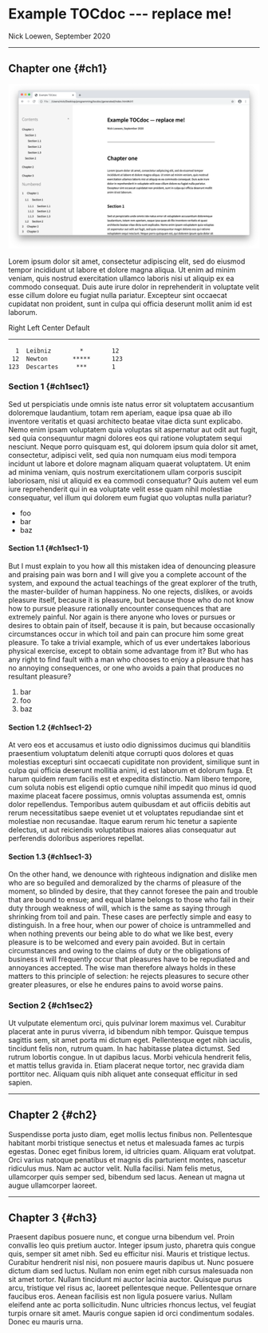 # Example TOCdoc --- replace me!

Nick Loewen, September 2020

***

## Chapter one {#ch1}

![Example screenshot](screenshot.png)

Lorem ipsum dolor sit amet, consectetur adipiscing elit, sed do eiusmod tempor incididunt ut labore et dolore magna aliqua. Ut enim ad minim veniam, quis nostrud exercitation ullamco laboris nisi ut aliquip ex ea commodo consequat. Duis aute irure dolor in reprehenderit in voluptate velit esse cillum dolore eu fugiat nulla pariatur. Excepteur sint occaecat cupidatat non proident, sunt in culpa qui officia deserunt mollit anim id est laborum.

  Right  Left         Center     Default
-------  ---------  ----------   -------
      1  Leibniz        *        12
     12  Newton       *****      123
    123  Descartes     ***       1

### Section 1 {#ch1sec1}

Sed ut perspiciatis unde omnis iste natus error sit voluptatem accusantium doloremque laudantium, totam rem aperiam, eaque ipsa quae ab illo inventore veritatis et quasi architecto beatae vitae dicta sunt explicabo. Nemo enim ipsam voluptatem quia voluptas sit aspernatur aut odit aut fugit, sed quia consequuntur magni dolores eos qui ratione voluptatem sequi nesciunt. Neque porro quisquam est, qui dolorem ipsum quia dolor sit amet, consectetur, adipisci velit, sed quia non numquam eius modi tempora incidunt ut labore et dolore magnam aliquam quaerat voluptatem. Ut enim ad minima veniam, quis nostrum exercitationem ullam corporis suscipit laboriosam, nisi ut aliquid ex ea commodi consequatur? Quis autem vel eum iure reprehenderit qui in ea voluptate velit esse quam nihil molestiae consequatur, vel illum qui dolorem eum fugiat quo voluptas nulla pariatur?

* foo
* bar
* baz

#### Section 1.1 {#ch1sec1-1}

But I must explain to you how all this mistaken idea of denouncing pleasure and praising pain was born and I will give you a complete account of the system, and expound the actual teachings of the great explorer of the truth, the master-builder of human happiness. No one rejects, dislikes, or avoids pleasure itself, because it is pleasure, but because those who do not know how to pursue pleasure rationally encounter consequences that are extremely painful. Nor again is there anyone who loves or pursues or desires to obtain pain of itself, because it is pain, but because occasionally circumstances occur in which toil and pain can procure him some great pleasure. To take a trivial example, which of us ever undertakes laborious physical exercise, except to obtain some advantage from it? But who has any right to find fault with a man who chooses to enjoy a pleasure that has no annoying consequences, or one who avoids a pain that produces no resultant pleasure?

1. bar
2. foo
3. baz

#### Section 1.2 {#ch1sec1-2}

At vero eos et accusamus et iusto odio dignissimos ducimus qui blanditiis praesentium voluptatum deleniti atque corrupti quos dolores et quas molestias excepturi sint occaecati cupiditate non provident, similique sunt in culpa qui officia deserunt mollitia animi, id est laborum et dolorum fuga. Et harum quidem rerum facilis est et expedita distinctio. Nam libero tempore, cum soluta nobis est eligendi optio cumque nihil impedit quo minus id quod maxime placeat facere possimus, omnis voluptas assumenda est, omnis dolor repellendus. Temporibus autem quibusdam et aut officiis debitis aut rerum necessitatibus saepe eveniet ut et voluptates repudiandae sint et molestiae non recusandae. Itaque earum rerum hic tenetur a sapiente delectus, ut aut reiciendis voluptatibus maiores alias consequatur aut perferendis doloribus asperiores repellat.

#### Section 1.3 {#ch1sec1-3}

On the other hand, we denounce with righteous indignation and dislike men who are so beguiled and demoralized by the charms of pleasure of the moment, so blinded by desire, that they cannot foresee the pain and trouble that are bound to ensue; and equal blame belongs to those who fail in their duty through weakness of will, which is the same as saying through shrinking from toil and pain. These cases are perfectly simple and easy to distinguish. In a free hour, when our power of choice is untrammelled and when nothing prevents our being able to do what we like best, every pleasure is to be welcomed and every pain avoided. But in certain circumstances and owing to the claims of duty or the obligations of business it will frequently occur that pleasures have to be repudiated and annoyances accepted. The wise man therefore always holds in these matters to this principle of selection: he rejects pleasures to secure other greater pleasures, or else he endures pains to avoid worse pains.

### Section 2 {#ch1sec2}

Ut vulputate elementum orci, quis pulvinar lorem maximus vel. Curabitur placerat ante in purus viverra, id bibendum nibh tempor. Quisque tempus sagittis sem, sit amet porta mi dictum eget. Pellentesque eget nibh iaculis, tincidunt felis non, rutrum quam. In hac habitasse platea dictumst. Sed rutrum lobortis congue. In ut dapibus lacus. Morbi vehicula hendrerit felis, et mattis tellus gravida in. Etiam placerat neque tortor, nec gravida diam porttitor nec. Aliquam quis nibh aliquet ante consequat efficitur in sed sapien.

***

## Chapter 2 {#ch2}

Suspendisse porta justo diam, eget mollis lectus finibus non. Pellentesque habitant morbi tristique senectus et netus et malesuada fames ac turpis egestas. Donec eget finibus lorem, id ultricies quam. Aliquam erat volutpat. Orci varius natoque penatibus et magnis dis parturient montes, nascetur ridiculus mus. Nam ac auctor velit. Nulla facilisi. Nam felis metus, ullamcorper quis semper sed, bibendum sed lacus. Aenean ut magna ut augue ullamcorper laoreet.

***

## Chapter 3 {#ch3}

Praesent dapibus posuere nunc, et congue urna bibendum vel. Proin convallis leo quis pretium auctor. Integer ipsum justo, pharetra quis congue quis, semper sit amet nibh. Sed eu efficitur nisi. Mauris et tristique lectus. Curabitur hendrerit nisl nisi, non posuere mauris dapibus ut. Nunc posuere dictum diam sed luctus. Nullam non enim eget nibh cursus malesuada non sit amet tortor. Nullam tincidunt mi auctor lacinia auctor. Quisque purus arcu, tristique vel risus ac, laoreet pellentesque neque. Pellentesque ornare faucibus eros. Aenean facilisis est non ligula posuere varius. Nullam eleifend ante ac porta sollicitudin. Nunc ultricies rhoncus lectus, vel feugiat turpis ornare sit amet. Mauris congue sapien id orci condimentum sodales. Donec eu mauris urna.
